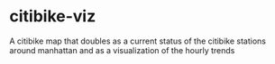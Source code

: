 # citibike-viz
A citibike map that doubles as a current status of the citibike stations around manhattan and as a visualization of the hourly trends
